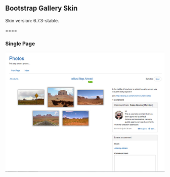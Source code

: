 ## Bootstrap Gallery Skin

Skin version: 6.7.3-stable.

====

### Single Page

![disp=single](skinshot.jpg)